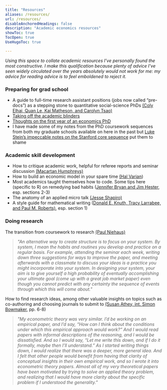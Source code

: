 ```yaml
---
title: "Resources"
aliases: /resources/
url: /resources/
disableAnchoredHeadings: false
description: "Academic economics resources"
showToc: true
TocOpen: true
UseHugoToc: true

---
```


*Using this space to collate academic resources I’ve personally found the most constructive. I make this qualification because plenty of advice I’ve seen widely circulated over the years absolutely would not work for me: my advice for reading advice is to feel emboldened to reject it.*

### Preparing for grad school

+ A guide to full-time research assistant positions (jobs now called “pre-docs”) as a stepping stone to quantitative social-science PhDs [(Coly Elhai, Quan Le, Kai Matheson, and Carolyn Tsao)](https://raguide.github.io/)
+ [Taking off the academic blinders](/posts/0003)
+ [Thoughts on the first year of an economics PhD](/posts/0002)
+ I have made some of my notes from the PhD coursework sequences from both my graduate schools available on here in the past but [Luke Stein’s impeccable notes on the Stanford core sequence](https://faculty.babson.edu/lcdstein/steincoresummary.pdf) put them to shame

### Academic skill development

+ How to critique academic work, helpful for referee reports and seminar discussion [(Macartan Humphreys)](https://macartan.github.io/teaching/how-to-critique)
+ How to build an economic model in your spare time [(Hal Varian](https://people.ischool.berkeley.edu/~hal/Papers/how.pdf))
+ Most academics taught themselves how to code. Some tips here (specific to R) on remedying bad habits ([Jennifer Bryan and Jim Hester](https://rstats.wtf/), esp. sections 2-3)
+ The anatomy of an applied micro talk [(Jesse Shapiro)](https://scholar.harvard.edu/files/shapiro/files/applied_micro_slides.pdf)
+ A style guide for mathematical writing ([Donald E. Knuth, Tracy Larrabee, and Paul M. Roberts)](https://jmlr.csail.mit.edu/reviewing-papers/knuth_mathematical_writing.pdf), esp. section 1)

### Doing research

The transition from coursework to research [(Paul Niehaus)](https://medium.com/@paul.niehaus/doing-research-18cb310529e0)

> *"An alternative way to create structure is to focus on your system. By system, I mean the habits and routines you develop and practice on a regular basis. For example, attending the seminar each week, writing down three suggestions for ways to improve the paper, and meeting afterwards with a classmate to discuss your ideas is a practice you might incorporate into your system. In designing your system, your aim is to give yourself a high probability of eventually accomplishing your ultimate goal (come up with a great job market paper) even though you cannot predict with any certainty the sequence of events through which this will come about."*

How to find research ideas, among other valuable insights on topics such as co-authoring and choosing journals to submit to [(Susan Athey, int. Simon Bowmaker](https://static1.squarespace.com/static/56ec62678a65e20b89da5f33/t/5f481c378f691221f1a3fda8/1598561335875/athey.pdf), pp. 6-8)

> *"My econometric theory was very similar. I’d be working on an empirical paper, and I’d say, “How can I think about the conditions under which this empirical approach would work?” And I would read papers with informal descriptions of the reasoning, and I would be dissatisfied. And so I would say, “Let me write this down, and if I do it formally, maybe then I’ll understand.” As I started writing things down, I would realize that there was a deeper, more general idea. And I felt that other people would benefit from having that clarity of conceptual insights in their own empirical work, and so I wrote it into econometric theory papers. Almost all of my very theoretical papers have been motivated by trying to solve an applied theory problem, and realizing that I would have more clarity about the specific problem if I understood the generality."*